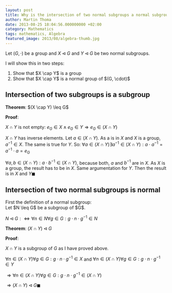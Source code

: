 ```yaml
---
layout: post
title: Why is the intersection of two normal subgroups a normal subgroup?
author: Martin Thoma
date: 2013-08-25 18:04:56.000000000 +02:00
category: Mathematics
tags: mathematics, Algebra
featured_image: 2013/08/algebra-thumb.jpg
---
```

Let $(G, \cdot)$ be a group and $X \lhd G$ and $Y \lhd G$ be two normal subgroups.

I will show this in two steps:
<ol>
  <li>Show that $X \cap Y$ is a group</li>
  <li>Show that $X \cap Y$ is a normal group of $(G, \cdot)$</li>
</ol>

<h2>Intersection of two subgroups is a subgroup</h2>
<strong>Theorem</strong>: $(X \cap Y) \leq G$

<strong>Proof</strong>:

$X \cap Y$ is not empty:
$e_G \in X \land e_G \in Y \Rightarrow e_G \in (X \cap Y)$

$X \cap Y$ has inverse elements. Let $a \in (X \cap Y)$. As a is in $X$ and $X$ is a group, $a^{-1} \in X$. The same is true for $Y$. So: 
$\forall a \in (X \cap Y) \exists a^{-1} \in (X \cap Y): a \cdot a^{-1} = a^{-1} \cdot a = e_G$

$\forall a,b \in (X \cap Y): a \cdot b^{-1} \in (X \cap Y)$, because both, $a$ and $b^{-1}$ are in $X$. As $X$ is a group, the result has to be in $X$. Same argumentation for $Y$. Then the result is in $X$ and $Y \blacksquare$

<h2>Intersection of two normal subgroups is normal</h2>
First the definition of a normal subgroup:
<div class="definition">Let $N \leq G$ be a subgroup of $G$.

$N \lhd G :\Leftrightarrow \forall n \in N \forall g \in G: g \cdot n \cdot g^{-1} \in N$</div>

<strong>Theorem</strong>: $(X \cap Y) \lhd G$

<strong>Proof</strong>: 

$X \cap Y$ is a subgroup of $G$ as I have proved above. 

$\forall n \in (X \cap Y) \forall g \in G: g \cdot n \cdot g^{-1} \in X$ and
$\forall n \in (X \cap Y) \forall g \in G: g \cdot n \cdot g^{-1} \in Y$

$\Rightarrow \forall n \in (X \cap Y) \forall g \in G: g \cdot n \cdot g^{-1} \in (X \cap Y)$

$\Rightarrow (X \cap Y) \lhd G \blacksquare$
